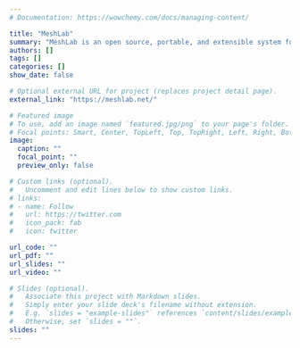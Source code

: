```yaml
---
# Documentation: https://wowchemy.com/docs/managing-content/

title: "MeshLab"
summary: "MeshLab is an open source, portable, and extensible system for the processing and editing of unstructured 3D triangular meshes. It also supports processing of raw data produced with 3D digitization tools/devices, providing a set of tools for editing, cleaning, healing, inspecting, rendering, texturing and converting this kind of models."
authors: []
tags: []
categories: []
show_date: false

# Optional external URL for project (replaces project detail page).
external_link: "https://meshlab.net/"

# Featured image
# To use, add an image named `featured.jpg/png` to your page's folder.
# Focal points: Smart, Center, TopLeft, Top, TopRight, Left, Right, BottomLeft, Bottom, BottomRight.
image:
  caption: ""
  focal_point: ""
  preview_only: false

# Custom links (optional).
#   Uncomment and edit lines below to show custom links.
# links:
# - name: Follow
#   url: https://twitter.com
#   icon_pack: fab
#   icon: twitter

url_code: ""
url_pdf: ""
url_slides: ""
url_video: ""

# Slides (optional).
#   Associate this project with Markdown slides.
#   Simply enter your slide deck's filename without extension.
#   E.g. `slides = "example-slides"` references `content/slides/example-slides.md`.
#   Otherwise, set `slides = ""`.
slides: ""
---
```

